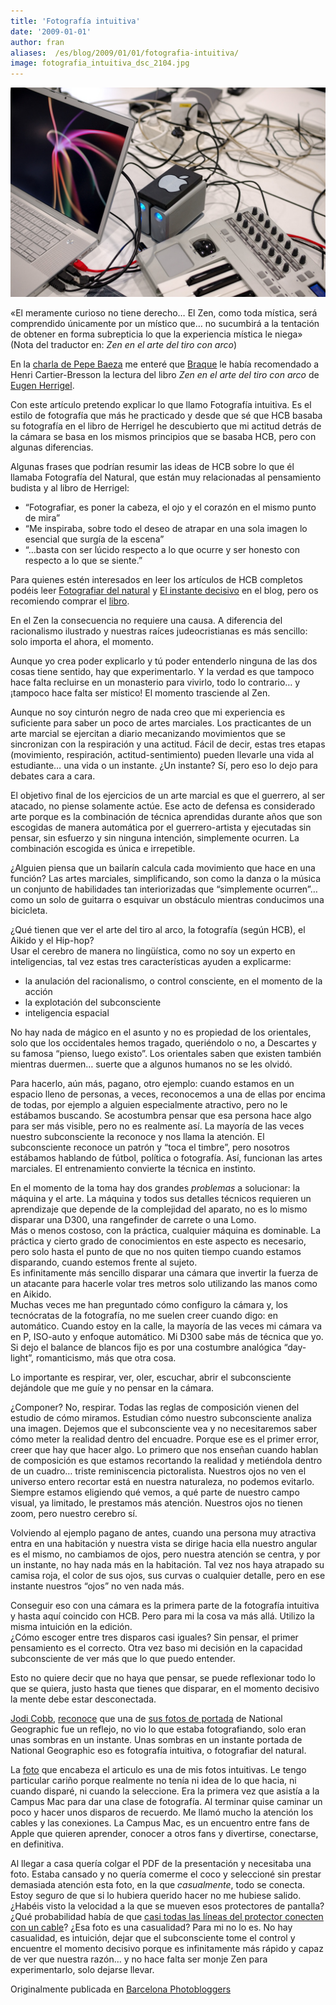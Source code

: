```yaml
---
title: 'Fotografía intuitiva'
date: '2009-01-01'
author: fran
aliases:  /es/blog/2009/01/01/fotografia-intuitiva/
image: fotografia_intuitiva_dsc_2104.jpg
---
```


![fotografia_intuitiva_dsc_2104.jpg](fotografia_intuitiva_dsc_2104.jpg)

«El meramente curioso no tiene derecho… El Zen, como toda mística, será comprendido únicamente por un místico que… no sucumbirá a la tentación de obtener en forma subrepticia lo que la experiencia mística le niega» (Nota del traductor en: _Zen en el arte del tiro con arco_)

En la [charla de Pepe Baeza](https://fransimo.info/es/blog/2009/01/01/?p=745) me enteré que [Braque](http://es.wikipedia.org/wiki/Braque) le había recomendado a Henri Cartier-Bresson la lectura del libro _Zen en el arte del tiro con arco_ de [Eugen Herrigel](http://en.wikipedia.org/wiki/Eugen_Herrigel).

Con este artículo pretendo explicar lo que llamo Fotografía intuitiva. Es el estilo de fotografía que más he practicado y desde que sé que HCB basaba su fotografía en el libro de Herrigel he descubierto que mi actitud detrás de la cámara se basa en los mismos principios que se basaba HCB, pero con algunas diferencias.

Algunas frases que podrían resumir las ideas de HCB sobre lo que él llamaba Fotografía del Natural, que están muy relacionadas al pensamiento budista y al libro de Herrigel:

-   “Fotografiar, es poner la cabeza, el ojo y el corazón en el mismo punto de mira”
-   “Me inspiraba, sobre todo el deseo de atrapar en una sola imagen lo esencial que surgía de la escena”
-   “…basta con ser lúcido respecto a lo que ocurre y ser honesto con respecto a lo que se siente.”

Para quienes estén interesados en leer los artículos de HCB completos podéis leer [Fotografiar del natural](http://fransimo.info/blog/2008/12/31/fotografiar-del-natural-por-henri-cartier-bresson/) y [El instante decisivo](http://fransimo.info/blog/2008/12/31/el-instante-decisivo-por-henri-cartier-bresson/) en el blog, pero os recomiendo comprar el [libro](http://www.amazon.es/gp/product/8425215145/ref=as_li_ss_tl?ie=UTF8&camp=3626&creative=24822&creativeASIN=8425215145&linkCode=as2&tag=justpictures-21).

En el Zen la consecuencia no requiere una causa. A diferencia del racionalismo ilustrado y nuestras raíces judeocristianas es más sencillo: solo importa el ahora, el momento.

Aunque yo crea poder explicarlo y tú poder entenderlo ninguna de las dos cosas tiene sentido, hay que experimentarlo. Y la verdad es que tampoco hace falta recluirse en un monasterio para vivirlo, todo lo contrario… y ¡tampoco hace falta ser místico! El momento trasciende al Zen.

Aunque no soy cinturón negro de nada creo que mi experiencia es suficiente para saber un poco de artes marciales. Los practicantes de un arte marcial se ejercitan a diario mecanizando movimientos que se sincronizan con la respiración y una actitud. Fácil de decir, estas tres etapas (movimiento, respiración, actitud-sentimiento) pueden llevarle una vida al estudiante… una vida o un instante. ¿Un instante? Sí, pero eso lo dejo para debates cara a cara.

El objetivo final de los ejercicios de un arte marcial es que el guerrero, al ser atacado, no piense solamente actúe. Ese acto de defensa es considerado arte porque es la combinación de técnica aprendidas durante años que son escogidas de manera automática por el guerrero-artista y ejecutadas sin pensar, sin esfuerzo y sin ninguna intención, simplemente ocurren. La combinación escogida es única e irrepetible.

¿Alguien piensa que un bailarín calcula cada movimiento que hace en una función? Las artes marciales, simplificando, son como la danza o la música un conjunto de habilidades tan interiorizadas que “simplemente ocurren”… como un solo de guitarra o esquivar un obstáculo mientras conducimos una bicicleta.

¿Qué tienen que ver el arte del tiro al arco, la fotografía (según HCB), el Aikido y el Hip-hop?  
Usar el cerebro de manera no lingüística, como no soy un experto en inteligencias, tal vez estas tres características ayuden a explicarme:

-   la anulación del racionalismo, o control consciente, en el momento de la acción
-   la explotación del subconsciente
-   inteligencia espacial

No hay nada de mágico en el asunto y no es propiedad de los orientales, solo que los occidentales hemos tragado, queriéndolo o no, a Descartes y su famosa “pienso, luego existo”. Los orientales saben que existen también mientras duermen… suerte que a algunos humanos no se les olvidó.

Para hacerlo, aún más, pagano, otro ejemplo: cuando estamos en un espacio lleno de personas, a veces, reconocemos a una de ellas por encima de todas, por ejemplo a alguien especialmente atractivo, pero no le estábamos buscando. Se acostumbra pensar que esa persona hace algo para ser más visible, pero no es realmente así. La mayoría de las veces nuestro subconsciente la reconoce y nos llama la atención. El subconsciente reconoce un patrón y “toca el timbre”, pero nosotros estábamos hablando de fútbol, política o fotografía. Así, funcionan las artes marciales. El entrenamiento convierte la técnica en instinto.

En el momento de la toma hay dos grandes _problemas_ a solucionar: la máquina y el arte. La máquina y todos sus detalles técnicos requieren un aprendizaje que depende de la complejidad del aparato, no es lo mismo disparar una D300, una rangefinder de carrete o una Lomo.  
Más o menos costoso, con la práctica, cualquier máquina es dominable. La práctica y cierto grado de conocimientos en este aspecto es necesario, pero solo hasta el punto de que no nos quiten tiempo cuando estamos disparando, cuando estemos frente al sujeto.  
Es infinitamente más sencillo disparar una cámara que invertir la fuerza de un atacante para hacerle volar tres metros solo utilizando las manos como en Aikido.  
Muchas veces me han preguntado cómo configuro la cámara y, los tecnócratas de la fotografía, no me suelen creer cuando digo: en automático. Cuando estoy en la calle, la mayoría de las veces mi cámara va en P, ISO-auto y enfoque automático. Mi D300 sabe más de técnica que yo. Si dejo el balance de blancos fijo es por una costumbre analógica “day-light”, romanticismo, más que otra cosa.

Lo importante es respirar, ver, oler, escuchar, abrir el subconsciente dejándole que me guíe y no pensar en la cámara.

¿Componer? No, respirar. Todas las reglas de composición vienen del estudio de cómo miramos. Estudian cómo nuestro subconsciente analiza una imagen. Dejemos que el subconsciente vea y no necesitaremos saber cómo meter la realidad dentro del encuadre. Porque ese es el primer error, creer que hay que hacer algo. Lo primero que nos enseñan cuando hablan de composición es que estamos recortando la realidad y metiéndola dentro de un cuadro… triste reminiscencia pictoralista. Nuestros ojos no ven el universo entero recortar está en nuestra naturaleza, no podemos evitarlo. Siempre estamos eligiendo qué vemos, a qué parte de nuestro campo visual, ya limitado, le prestamos más atención. Nuestros ojos no tienen zoom, pero nuestro cerebro sí.

Volviendo al ejemplo pagano de antes, cuando una persona muy atractiva entra en una habitación y nuestra vista se dirige hacia ella nuestro angular es el mismo, no cambiamos de ojos, pero nuestra atención se centra, y por un instante, no hay nada más en la habitación. Tal vez nos haya atrapado su camisa roja, el color de sus ojos, sus curvas o cualquier detalle, pero en ese instante nuestros “ojos” no ven nada más.

Conseguir eso con una cámara es la primera parte de la fotografía intuitiva y hasta aquí coincido con HCB. Pero para mi la cosa va más allá. Utilizo la misma intuición en la edición.  
¿Cómo escoger entre tres disparos casi iguales? Sin pensar, el primer pensamiento es el correcto. Otra vez baso mi decisión en la capacidad subconsciente de ver más que lo que puedo entender.

Esto no quiere decir que no haya que pensar, se puede reflexionar todo lo que se quiera, justo hasta que tienes que disparar, en el momento decisivo la mente debe estar desconectada.

[Jodi Cobb](http://photography.nationalgeographic.com/photography/photographers/photographer-jodi-cobb.html), [reconoce](http://www.amazon.com/National-Geographics-Photographers-Keith-David/dp/0792299957) que una de [sus fotos de portada](http://travel.nationalgeographic.com/places/enlarge/saudiarabia_jiddah-beach-swings.html) de National Geographic fue un reflejo, no vio lo que estaba fotografiando, solo eran unas sombras en un instante. Unas sombras en un instante portada de National Geographic eso es fotografía intuitiva, o fotografiar del natural.

La [foto](http://justpictures.es/photo/1394/) que encabeza el articulo es una de mis fotos intuitivas. Le tengo particular cariño porque realmente no tenía ni idea de lo que hacia, ni cuando disparé, ni cuando la seleccione. Era la primera vez que asistía a la Campus Mac para dar una clase de fotografía. Al terminar quise caminar un poco y hacer unos disparos de recuerdo. Me llamó mucho la atención los cables y las conexiones. La Campus Mac, es un encuentro entre fans de Apple que quieren aprender, conocer a otros fans y divertirse, conectarse, en definitiva.

Al llegar a casa quería colgar el PDF de la presentación y necesitaba una foto. Estaba cansado y no quería comerme el coco y seleccioné sin prestar demasiada atención esta foto, en la que _casualmente_, todo se conecta. Estoy seguro de que si lo hubiera querido hacer no me hubiese salido. ¿Habéis visto la velocidad a la que se mueven esos protectores de pantalla? ¿Qué probabilidad había de que [casi todas las líneas del protector conecten con un cable](http://www.flickr.com/photos/fransimo/1058729667/)? ¿Esa foto es una casualidad? Para mi no lo es. No hay casualidad, es intuición, dejar que el subconsciente tome el control y encuentre el momento decisivo porque es infinitamente más rápido y capaz de ver que nuestra razón… y no hace falta ser monje Zen para experimentarlo, solo dejarse llevar.

Originalmente publicada en [Barcelona Photobloggers](http://barcelonaphotobloggers.org/2009/01/01/fotografia-intuitiva/)